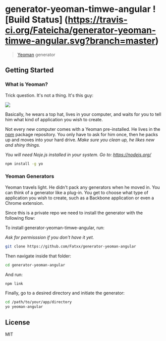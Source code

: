 # generator-yeoman-timwe-angular ![Build Status] (https://travis-ci.org/Fateicha/generator-yeoman-timwe-angular.svg?branch=master)

> [Yeoman](http://yeoman.io) generator


## Getting Started

### What is Yeoman?

Trick question. It's not a thing. It's this guy:

![](http://i.imgur.com/JHaAlBJ.png)

Basically, he wears a top hat, lives in your computer, and waits for you to tell him what kind of application you wish to create.

Not every new computer comes with a Yeoman pre-installed. He lives in the [npm](https://npmjs.org) package repository. You only have to ask for him once, then he packs up and moves into your hard drive. *Make sure you clean up, he likes new and shiny things.*

*You will need Noje.js installed in your system. Go to: https://nodejs.org/*

```bash
npm install -g yo
```

### Yeoman Generators

Yeoman travels light. He didn't pack any generators when he moved in. You can think of a generator like a plug-in. You get to choose what type of application you wish to create, such as a Backbone application or even a Chrome extension.

Since this is a private repo we need to install the generator with the following flow:

To install generator-yeoman-timwe-angular, run:

*Ask for permisssion if you don't have it yet.*

```bash
git clone https://github.com/Fatxx/generator-yeoman-angular
```

Then navigate inside that folder:

```bash
cd generator-yeoman-angular
```

And run:

```bash
npm link
```

Finally, go to a desired directory and initiate the generator:
```bash
cd /path/to/your/app/directory
yo yeoman-angular
```

## License

MIT
